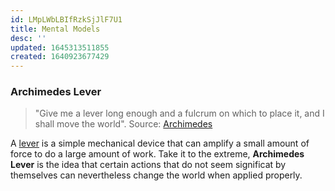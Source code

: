 ```yaml
---
id: LMpLWbLBIfRzkSjJlF7U1
title: Mental Models
desc: ''
updated: 1645313511855
created: 1640923677429
---
```




### Archimedes Lever

> "Give me a lever long enough and a fulcrum on which to place it, and I shall move the world".
> Source: [Archimedes](https://en.wikipedia.org/wiki/Archimedes)

A [lever](https://en.wikipedia.org/wiki/Lever) is a simple mechanical device that can amplify a small amount of force to do a large amount of work. Take it to the extreme, **Archimedes Lever** is the idea that certain actions that do not seem significat by themselves can nevertheless change the world when applied properly. 



<!-- ### Gremlins

.
- personality are not gremlins. gremlins are something outside of you
- source:  -->